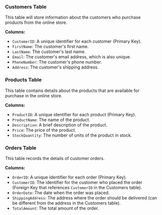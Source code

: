 
### Customers Table
This table will store information about the customers who purchase products from the online store.

**Columns:**
- `CustomerID`: A unique identifier for each customer (Primary Key).
- `FirstName`: The customer's first name.
- `LastName`: The customer's last name.
- `Email`: The customer's email address, which is also unique.
- `PhoneNumber`: The customer's phone number.
- `Address`: The customer's shipping address.

### Products Table
This table contains details about the products that are available for purchase in the online store.

**Columns:**
- `ProductID`: A unique identifier for each product (Primary Key).
- `ProductName`: The name of the product.
- `Description`: A brief description of the product.
- `Price`: The price of the product.
- `StockQuantity`: The number of units of the product in stock.

### Orders Table
This table records the details of customer orders.

**Columns:**
- `OrderID`: A unique identifier for each order (Primary Key).
- `CustomerID`: The identifier for the customer who placed the order (Foreign Key that references `CustomerID` in the Customers table).
- `OrderDate`: The date when the order was placed.
- `ShippingAddress`: The address where the order should be delivered (can be different from the address in the Customers table).
- `TotalAmount`: The total amount of the order.

